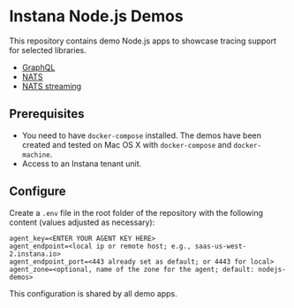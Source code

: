 # Instana Node.js Demos

This repository contains demo Node.js apps to showcase tracing support for selected libraries.

- [GraphQL](graphql/README.md)
- [NATS](nats/README.md)
- [NATS streaming](nats-streaming/README.md)

## Prerequisites

- You need to have `docker-compose` installed. The demos have been created and tested on Mac OS X with `docker-compose` and `docker-machine`.
- Access to an Instana tenant unit.

## Configure

Create a `.env` file in the root folder of the repository with the following content (values adjusted as necessary):

```text
agent_key=<ENTER YOUR AGENT KEY HERE>
agent_endpoint=<local ip or remote host; e.g., saas-us-west-2.instana.io>
agent_endpoint_port=<443 already set as default; or 4443 for local>
agent_zone=<optional, name of the zone for the agent; default: nodejs-demos>
```

This configuration is shared by all demo apps.


